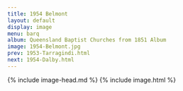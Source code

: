 ```yaml
---
title: 1954 Belmont
layout: default
display: image
menu: barq
album: Queensland Baptist Churches from 1851 Album
image: 1954-Belmont.jpg
prev: 1953-Tarragindi.html
next: 1954-Dalby.html
---
```

{% include image-head.md %}
{% include image.html %}